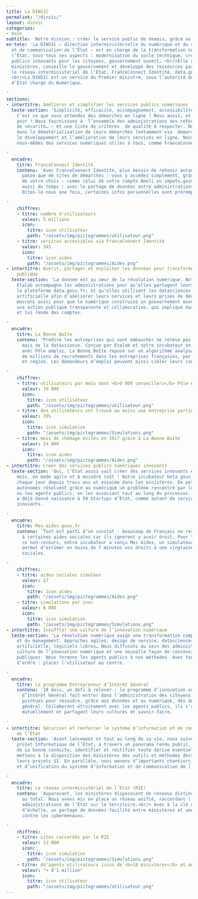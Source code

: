```yaml
---
title: La DINSIC
permalink: "/dinsic/"
layout: dinsic
categories:
- main
subtitle: 'Notre mission : créer le service public de demain, grâce au numérique'
en-tete: 'La DINSIC – direction interministérielle du numérique et du système d’information
  et de communication de l’État – est en charge de la transformation numérique de
  l’État, sous tous ses aspects : modernisation du socle technique, création de services
  publics innovants pour les citoyens, gouvernement ouvert… <br/>Elle accompagne les
  ministères, conseille le gouvernement et développe des ressources partagées comme
  le réseau interministériel de l’État, FranceConnect Identité, data.gouv.fr ou api.gouv.fr.
  <br/>La DINSIC est un service du Premier ministre, sous l’autorité du secrétaire
  d’État chargé du Numérique.

'
sections:
- intertitre: Améliorer et simplifier les services publics numériques
  texte-section: 'Simplicité, efficacité, accompagnement, accessibilité pour tous…
    C’est ce que vous attendez des démarches en ligne ? Nous aussi, et nous œuvrons
    pour ! Nous fournissons à  l’ensemble des administrations des référentiels – d’accessibilité,
    de sécurité… – et une liste de critères  de qualité à respecter. Nous les accompagnons
    dans la dématérialisation de leurs démarches (notamment via  demarches-simplifiees.fr),
    le développement et l’amélioration de leurs services en ligne. Nous produisons
    nous-mêmes des services numériques utiles à tous, comme FranceConnect Identité.

'
  encadre:
    titre: FranceConnect Identité
    contenu: 'Avec FranceConnect Identité, plus besoin de retenir autant de mots de
      passe que de sites de démarches : vous y accédez simplement, grâce à l’identifiant
      de votre choix – comme celui de votre compte Ameli ou impots.gouv.fr. Vous gagnez
      aussi du temps : avec le partage de données entre administrations selon le principe
      Dites-le-nous une fois, certaines infos personnelles sont préremplies.

'
    chiffres:
    - titre: nombre d'utilisateurs
      valeur: 5 millions
      icon:
        titre: icon utilisateur
        path: "/assets/img/pictogrammes/utilisateur.png"
    - titre: services accessibles via FranceConnect Identité
      valeur: 345
      icon:
        titre: icon aides
        path: "/assets/img/pictogrammes/Aides.png"
- intertitre: Ouvrir, partager et exploiter les données pour transformer l’action
    publique
  texte-section: 'La donnée est au cœur de la révolution numérique. Notre mission
    Etalab accompagne les administrations pour qu’elles partagent leurs données sur
    la plateforme data.gouv.fr, et qu’elles utilisent les datasciences et l’intelligence
    artificielle afin d’améliorer leurs services et leurs prises de décision.  Nous
    œuvrons aussi pour que le numérique construise un gouvernement ouvert, c’est-à-dire
    une action publique transparente et collaborative, qui implique davantage le citoyen
    et lui rende des comptes.

'
  encadre:
    titre: La Bonne Boîte
    contenu: 'Prédire les entreprises qui vont embaucher ne relève pas de la voyance…
      mais de la datascience. Conçue par Etalab et notre incubateur en collaboration
      avec Pôle emploi, La Bonne Boîte repose sur un algorithme analysant les données
      de millions de recrutements dans les entreprises françaises, par secteur d’activités
      et région. Les demandeurs d’emploi peuvent ainsi cibler leurs candidatures spontanées.

'
    chiffres:
    - titre: utilisateurs par mois dont <b>9 000 conseillers</b> Pôle emploi
      valeur: 70 000
      icon:
        titre: icon utilisateur
        path: "/assets/img/pictogrammes/utilisateur.png"
    - titre: des utilisateurs ont trouvé au moins une entreprise pertinente à contacter
      valeur: 70%
      icon:
        titre: icon simulation
        path: "/assets/img/pictogrammes/Simulations.png"
    - titre: mois de chômage évités en 2017 grâce à La Bonne Boîte
      valeur: 24 000
      icon:
        titre: icon aides
        path: "/assets/img/pictogrammes/Aides.png"
- intertitre: Créer des services publics numériques innovants
  texte-section: 'Oui, l’État aussi sait créer des services innovants en quelques
    mois, en mode agile et à moindre coût ! Notre incubateur beta.gouv.fr le prouve
    chaque jour depuis trois ans et essaime dans les ministères. De petites équipes
    autonomes résolvent grâce au numérique un problème rencontré par les citoyens
    ou les agents publics, en les associant tout au long du processus. Notre incubateur
    a déjà donné naissance à 59 Startups d’État, comme autant de services numériques
    innovants.

'
  encadre:
    titre: Mes-aides.gouv.fr
    contenu: 'Tout est parti d’un constat : beaucoup de Français ne recourent pas
      à certaines aides sociales car ils ignorent y avoir droit. Pour lutter contre
      ce non-recours, notre incubateur a conçu Mes Aides, un simulateur en ligne qui
      permet d’estimer en moins de 7 minutes vos droits à une vingtaine de prestations
      sociales.

'
    chiffres:
    - titre: aides sociales simulées
      valeur: 27
      icon:
        titre: icon aides
        path: "/assets/img/pictogrammes/Aides.png"
    - titre: simulations par jour
      valeur: 6 000
      icon:
        titre: icon simulation
        path: "/assets/img/pictogrammes/Simulations.png"
- intertitre: Insuffler une culture de l’innovation numérique
  texte-section: 'La révolution numérique exige une transformation complète des organisations
    et du management. Approches agiles, design de service, datasciences, intelligence
    artificielle, logiciels libres… Nous diffusons au sein des administrations la
    culture de l’innovation numérique et une nouvelle façon de concevoir les politiques
    publiques. Nous formons les agents publics à nos méthodes. Avec toujours un mot
    d’ordre : placer l’utilisateur au centre.

'
  encadre:
    titre: Le programme Entrepreneur d’Intérêt Général
    contenu: '10 mois, un défi à relever : le programme d’innovation ouverte Entrepreneur
      d’Intérêt Général fait entrer dans l’administration des citoyens aux compétences
      pointues pour résoudre, grâce aux données et au numérique, des défis d’intérêt
      général. Collaborant étroitement avec les agents publics, ils s’enrichissent
      mutuellement et partagent leurs cultures et savoir-faire.

'
- intertitre: Sécuriser et renforcer le système d’information et de communication
    de l’État
  texte-section: 'Avant lancement et tout au long de sa vie, nous suivons chaque grand
    projet informatique de l’État, à travers un panorama rendu public, pour s’assurer
    de sa bonne conduite, identifier et rectifier toute dérive éventuelle.<br/> Nous
    mettons à la disposition des ministères des outils et méthodes destinés à sécuriser
    leurs projets SI. En parallèle, nous menons d’importants chantiers de modernisation
    et d’unification du système d’information et de communication de l’État.

'
  encadre:
    titre: Le réseau interministériel de l’État (RIE)
    contenu: 'Auparavant, les ministères disposaient de réseaux distincts, une quinzaine
      au total. Nous avons mis en place un réseau unifié, raccordant l’ensemble des
      administrations de l’État sur le territoire.<br/> Avec à la clé des économies
      d’échelle, un partage de données facilité entre ministères et une lutte efficace
      contre les cybermenaces.

'
    chiffres:
    - titre: sites raccordés par le RIE
      valeur: 13 000
      icon:
        titre: icon simulation
        path: "/assets/img/pictogrammes/Simulations.png"
    - titre: dd’agents utilisateurs issus de <b>18 ministères</b> et administrations
      valeur: "+ d’1 million"
      icon:
        titre: icon utilisateur
        path: "/assets/img/pictogrammes/utilisateur.png"
---
```


